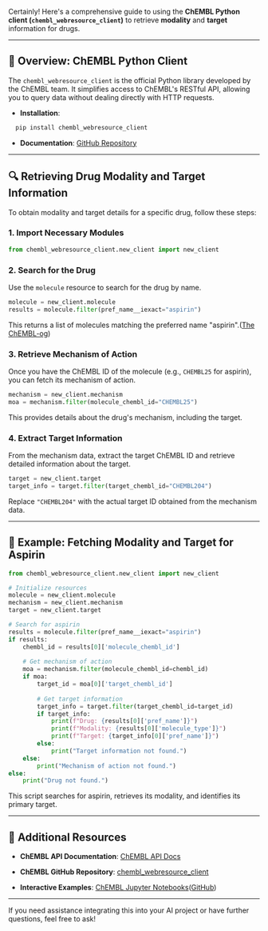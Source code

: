 Certainly! Here's a comprehensive guide to using the **ChEMBL Python client (`chembl_webresource_client`)** to retrieve **modality** and **target** information for drugs.

---

## 🧪 Overview: ChEMBL Python Client

The `chembl_webresource_client` is the official Python library developed by the ChEMBL team. It simplifies access to ChEMBL's RESTful API, allowing you to query data without dealing directly with HTTP requests.

* **Installation**:

```bash
  pip install chembl_webresource_client
```



* **Documentation**: [GitHub Repository](https://github.com/chembl/chembl_webresource_client)

---

## 🔍 Retrieving Drug Modality and Target Information

To obtain modality and target details for a specific drug, follow these steps:

### 1. **Import Necessary Modules**

```python
from chembl_webresource_client.new_client import new_client
```



### 2. **Search for the Drug**

Use the `molecule` resource to search for the drug by name.

```python
molecule = new_client.molecule
results = molecule.filter(pref_name__iexact="aspirin")
```



This returns a list of molecules matching the preferred name "aspirin".([The ChEMBL-og][1])

### 3. **Retrieve Mechanism of Action**

Once you have the ChEMBL ID of the molecule (e.g., `CHEMBL25` for aspirin), you can fetch its mechanism of action.

```python
mechanism = new_client.mechanism
moa = mechanism.filter(molecule_chembl_id="CHEMBL25")
```



This provides details about the drug's mechanism, including the target.

### 4. **Extract Target Information**

From the mechanism data, extract the target ChEMBL ID and retrieve detailed information about the target.

```python
target = new_client.target
target_info = target.filter(target_chembl_id="CHEMBL204")
```



Replace `"CHEMBL204"` with the actual target ID obtained from the mechanism data.

---

## 🧰 Example: Fetching Modality and Target for Aspirin

```python
from chembl_webresource_client.new_client import new_client

# Initialize resources
molecule = new_client.molecule
mechanism = new_client.mechanism
target = new_client.target

# Search for aspirin
results = molecule.filter(pref_name__iexact="aspirin")
if results:
    chembl_id = results[0]['molecule_chembl_id']
    
    # Get mechanism of action
    moa = mechanism.filter(molecule_chembl_id=chembl_id)
    if moa:
        target_id = moa[0]['target_chembl_id']
        
        # Get target information
        target_info = target.filter(target_chembl_id=target_id)
        if target_info:
            print(f"Drug: {results[0]['pref_name']}")
            print(f"Modality: {results[0]['molecule_type']}")
            print(f"Target: {target_info[0]['pref_name']}")
        else:
            print("Target information not found.")
    else:
        print("Mechanism of action not found.")
else:
    print("Drug not found.")
```



This script searches for aspirin, retrieves its modality, and identifies its primary target.

---

## 📘 Additional Resources

* **ChEMBL API Documentation**: [ChEMBL API Docs](https://www.ebi.ac.uk/chembl/api/data/docs)

* **ChEMBL GitHub Repository**: [chembl\_webresource\_client](https://github.com/chembl/chembl_webresource_client)

* **Interactive Examples**: [ChEMBL Jupyter Notebooks](https://github.com/chembl/notebooks/blob/main/ChEMBL_webresource_client_examples.ipynb)([GitHub][2])

---

If you need assistance integrating this into your AI project or have further questions, feel free to ask!

[1]: https://chembl.blogspot.com/2015/02/using-new-chembl-web-services.html?utm_source=chatgpt.com "Using the New ChEMBL Web Services"
[2]: https://github.com/chembl/notebooks/blob/main/ChEMBL_webresource_client_examples.ipynb?utm_source=chatgpt.com "notebooks/ChEMBL_webresource_client_examples.ipynb at main"
